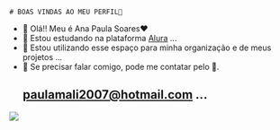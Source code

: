     # BOAS VINDAS AO MEU PERFIL💋

- 👋 Olá!! Meu é Ana Paula Soares❤️
- 👀 Estou estudando na plataforma [Alura](https//www.alura.com.br)  ...
- 🌱 Estou utilizando esse espaço para minha organização e de meus projetos ...
- 💞️ Se precisar falar comigo, pode me contatar pelo 📧.
  ## paulamali2007@hotmail.com ...

![](https://media.tenor.com/s1oAPkm0SCkAAAAC/power-rangers-yellow-power-ranger.gif)
